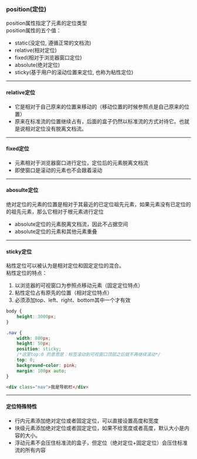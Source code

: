 ### position(定位)

position属性指定了元素的定位类型    
position属性的五个值：

* static(没定位, 遵循正常的文档流)
* relative(相对定位)
* fixed(相对于浏览器窗口定位)
* absolute(绝对定位)
* sticky(基于用户的滚动位置来定位, 也称为粘性定位)

<hr>

#### relative定位   

* 它是相对于自己原来的位置来移动的（移动位置的时候参照点是自己原来的位置）
* 原来在标准流的位置继续占有，后面的盒子仍然以标准流的方式对待它。也就是说相对定位没有脱离文档流。

<hr>    

#### fixed定位

* 元素相对于浏览器窗口进行定位，定位后的元素脱离文档流
* 即使窗口是滚动的元素也不会跟着滚动

<hr>    

#### abosulte定位

绝对定位的元素的位置是相对于其最近的已定位祖先元素，如果元素没有已定位的的祖先元素，那么它相对于根元素进行定位

* absolute定位的元素脱离文档流，因此不占据空间
* absolute定位的元素和其他元素重叠

<hr>    

#### sticky定位

粘性定位可以被认为是相对定位和固定定位的混合。      
粘性定位的特点：

1. 以浏览器的可视窗口为参照点移动元素（固定定位特点）
2. 粘性定位占有原先的位置（相对定位特点）
3. 必须添加top、left、right、bottom其中一个才有效   

``` css
body {
    height: 3000px;
}

.nav {
    width: 800px;
    height: 50px;
    position: sticky;
    /*这里top:0 的意思是：标签滚动到可视窗口顶部之后就不再继续滚动*/
    top: 0;
    background-color: pink;
    margin: 100px auto;
}
```

``` html
<div class="nav">我是导航栏</div>
```
<hr>    

#### 定位特殊特性
* 行内元素添加绝对定位或者固定定位，可以直接设置高度和宽度
* 块级元素添加绝对定位或者固定定位，如果不给宽度或者高度，默认大小是内容的大小。
* 浮动元素不会压住标准流的盒子，但定位（绝对定位+固定定位）会压住标准流的所有内容